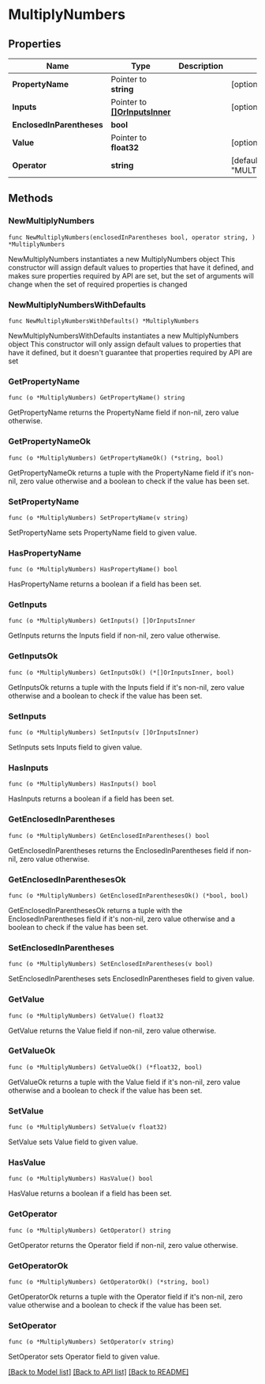 # MultiplyNumbers

## Properties

Name | Type | Description | Notes
------------ | ------------- | ------------- | -------------
**PropertyName** | Pointer to **string** |  | [optional] 
**Inputs** | Pointer to [**[]OrInputsInner**](OrInputsInner.md) |  | [optional] 
**EnclosedInParentheses** | **bool** |  | 
**Value** | Pointer to **float32** |  | [optional] 
**Operator** | **string** |  | [default to "MULTIPLY_NUMBERS"]

## Methods

### NewMultiplyNumbers

`func NewMultiplyNumbers(enclosedInParentheses bool, operator string, ) *MultiplyNumbers`

NewMultiplyNumbers instantiates a new MultiplyNumbers object
This constructor will assign default values to properties that have it defined,
and makes sure properties required by API are set, but the set of arguments
will change when the set of required properties is changed

### NewMultiplyNumbersWithDefaults

`func NewMultiplyNumbersWithDefaults() *MultiplyNumbers`

NewMultiplyNumbersWithDefaults instantiates a new MultiplyNumbers object
This constructor will only assign default values to properties that have it defined,
but it doesn't guarantee that properties required by API are set

### GetPropertyName

`func (o *MultiplyNumbers) GetPropertyName() string`

GetPropertyName returns the PropertyName field if non-nil, zero value otherwise.

### GetPropertyNameOk

`func (o *MultiplyNumbers) GetPropertyNameOk() (*string, bool)`

GetPropertyNameOk returns a tuple with the PropertyName field if it's non-nil, zero value otherwise
and a boolean to check if the value has been set.

### SetPropertyName

`func (o *MultiplyNumbers) SetPropertyName(v string)`

SetPropertyName sets PropertyName field to given value.

### HasPropertyName

`func (o *MultiplyNumbers) HasPropertyName() bool`

HasPropertyName returns a boolean if a field has been set.

### GetInputs

`func (o *MultiplyNumbers) GetInputs() []OrInputsInner`

GetInputs returns the Inputs field if non-nil, zero value otherwise.

### GetInputsOk

`func (o *MultiplyNumbers) GetInputsOk() (*[]OrInputsInner, bool)`

GetInputsOk returns a tuple with the Inputs field if it's non-nil, zero value otherwise
and a boolean to check if the value has been set.

### SetInputs

`func (o *MultiplyNumbers) SetInputs(v []OrInputsInner)`

SetInputs sets Inputs field to given value.

### HasInputs

`func (o *MultiplyNumbers) HasInputs() bool`

HasInputs returns a boolean if a field has been set.

### GetEnclosedInParentheses

`func (o *MultiplyNumbers) GetEnclosedInParentheses() bool`

GetEnclosedInParentheses returns the EnclosedInParentheses field if non-nil, zero value otherwise.

### GetEnclosedInParenthesesOk

`func (o *MultiplyNumbers) GetEnclosedInParenthesesOk() (*bool, bool)`

GetEnclosedInParenthesesOk returns a tuple with the EnclosedInParentheses field if it's non-nil, zero value otherwise
and a boolean to check if the value has been set.

### SetEnclosedInParentheses

`func (o *MultiplyNumbers) SetEnclosedInParentheses(v bool)`

SetEnclosedInParentheses sets EnclosedInParentheses field to given value.


### GetValue

`func (o *MultiplyNumbers) GetValue() float32`

GetValue returns the Value field if non-nil, zero value otherwise.

### GetValueOk

`func (o *MultiplyNumbers) GetValueOk() (*float32, bool)`

GetValueOk returns a tuple with the Value field if it's non-nil, zero value otherwise
and a boolean to check if the value has been set.

### SetValue

`func (o *MultiplyNumbers) SetValue(v float32)`

SetValue sets Value field to given value.

### HasValue

`func (o *MultiplyNumbers) HasValue() bool`

HasValue returns a boolean if a field has been set.

### GetOperator

`func (o *MultiplyNumbers) GetOperator() string`

GetOperator returns the Operator field if non-nil, zero value otherwise.

### GetOperatorOk

`func (o *MultiplyNumbers) GetOperatorOk() (*string, bool)`

GetOperatorOk returns a tuple with the Operator field if it's non-nil, zero value otherwise
and a boolean to check if the value has been set.

### SetOperator

`func (o *MultiplyNumbers) SetOperator(v string)`

SetOperator sets Operator field to given value.



[[Back to Model list]](../README.md#documentation-for-models) [[Back to API list]](../README.md#documentation-for-api-endpoints) [[Back to README]](../README.md)


